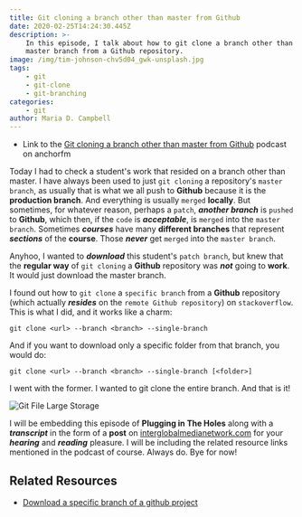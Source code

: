 ```yaml
---
title: Git cloning a branch other than master from Github
date: 2020-02-25T14:24:30.445Z
description: >-
    In this episode, I talk about how to git clone a branch other than the
    master branch from a Github repository.
image: /img/tim-johnson-chv5d04_gwk-unsplash.jpg
tags:
    - git
    - git-clone
    - git-branching
categories:
    - git
author: Maria D. Campbell
---
```


-   Link to the
    [Git cloning a branch other than master from Github](https://anchor.fm/maria-campbell/episodes/Git-cloning-a-branch-other-than-master-from-Github-eb2d0n)
    podcast on anchorfm

Today I had to check a student's work that resided on a branch other than
master. I have always been used to just `git cloning` a repository's
`master branch`, as usually that is what we all push to **Github** because it is
the **production branch**. And everything is usually `merged` **locally**. But
sometimes, for whatever reason, perhaps a `patch`, **_another branch_** is
`pushed` to **Github**, which then, if the `code` is **_acceptable_**, is
`merged` into the `master branch`. Sometimes **_courses_** have many **different
branches** that represent **_sections_** of the **course**. Those **_never_**
get `merged` into the `master branch`.

Anyhoo, I wanted to **_download_** this student's `patch branch`, but knew that
the **regular way** of `git cloning` a **Github** repository was **_not_** going
to **work**. It would just download the master branch.

I found out how to `git clone` a `specific branch` from a **Github** repository
(which actually **_resides_** on the `remote Github repository`) on
`stackoverflow`. This is what I did, and it works like a charm:

```shell
git clone <url> --branch <branch> --single-branch
```

And if you want to download only a specific folder from that branch, you would
do:

```shell
git clone <url> --branch <branch> --single-branch [<folder>]
```

I went with the former. I wanted to git clone the entire branch. And that is it!

![Git File Large Storage](/img/other-branch.png)

I will be embedding this episode of **Plugging in The Holes** along with a
**_transcript_** in the form of a **post** on
[interglobalmedianetwork.com](https://www.interglobalmedianetwork.com/) for your
**_hearing_** and **_reading_** pleasure. I will be including the related
resource links mentioned in the podcast of course. Always do. Bye for now!

## Related Resources

-   [Download a specific branch of a github project](https://stackoverflow.com/questions/32340337/download-a-specific-branch-of-a-github-project)
